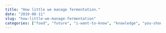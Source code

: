```yaml
---
title: "How little we manage fermentation."
date: "2019-08-11"
slug: "how-little-we-manage-fermentation"
categories: ["food", "future", "i-want-to-know", "knowledge", "you-should-know"]
---
```

